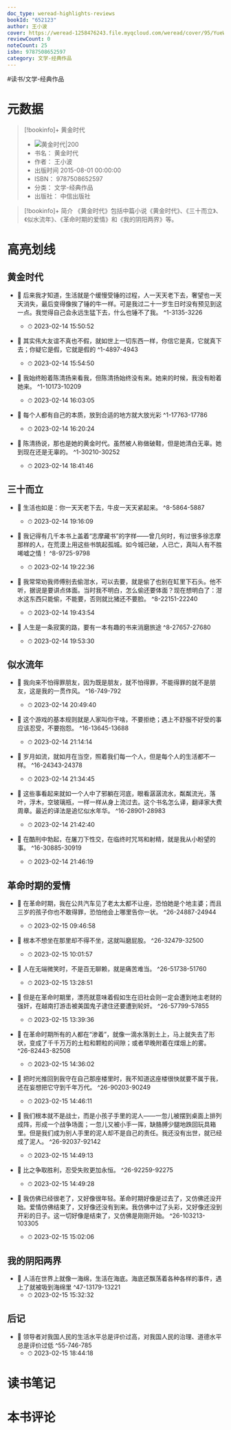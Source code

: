 ```yaml
---
doc_type: weread-highlights-reviews
bookId: "652123"
author: 王小波
cover: https://weread-1258476243.file.myqcloud.com/weread/cover/95/YueWen_652123/t7_YueWen_652123.jpg
reviewCount: 0
noteCount: 25
isbn: 9787508652597
category: 文学-经典作品
---
```


#读书/文学-经典作品

# 元数据
> [!bookinfo]+ 黄金时代
> - ![ 黄金时代|200](https://weread-1258476243.file.myqcloud.com/weread/cover/95/YueWen_652123/t7_YueWen_652123.jpg)
> - 书名： 黄金时代
> - 作者： 王小波
> - 出版时间 2015-08-01 00:00:00
> - ISBN： 9787508652597
> - 分类： 文学-经典作品
> - 出版社： 中信出版社

> [!bookinfo]+ 简介
> 《黄金时代》包括中篇小说《黄金时代》、《三十而立》、《似水流年》、《革命时期的爱情》和《我的阴阳两界》等。
# 高亮划线

## 黄金时代


- 📌 后来我才知道，生活就是个缓慢受锤的过程，人一天天老下去，奢望也一天天消失，最后变得像挨了锤的牛一样。可是我过二十一岁生日时没有预见到这一点。我觉得自己会永远生猛下去，什么也锤不了我。 ^1-3135-3226
    - ⏱ 2023-02-14 15:50:52 

- 📌 其实伟大友谊不真也不假，就如世上一切东西一样，你信它是真，它就真下去；你疑它是假，它就是假的 ^1-4897-4943
    - ⏱ 2023-02-14 15:54:50 

- 📌 我始终盼着陈清扬来看我，但陈清扬始终没有来。她来的时候，我没有盼着她来。 ^1-10173-10209
    - ⏱ 2023-02-14 16:03:05 

- 📌 每个人都有自己的本质，放到合适的地方就大放光彩 ^1-17763-17786
    - ⏱ 2023-02-14 16:20:24 

- 📌 陈清扬说，那也是她的黄金时代。虽然被人称做破鞋，但是她清白无辜。她到现在还是无辜的。 ^1-30210-30252
    - ⏱ 2023-02-14 18:41:46 
## 三十而立


- 📌 生活也如是：你一天天老下去，牛皮一天天紧起来。 ^8-5864-5887
    - ⏱ 2023-02-14 19:16:09 

- 📌 我记得有几千本书上盖着“志摩藏书”的字样——曾几何时，有过很多徐志摩那样的人，在荒漠上用这些书筑起孤城。如今城已破，人已亡，真叫人有不胜唏嘘之情！ ^8-9725-9798
    - ⏱ 2023-02-14 19:22:36 

- 📌 我常常劝我师傅别去偷泔水，可以去要，就是偷了也别在缸里下石头。他不听，据说是要讲点体面。当时我不明白，怎么偷还要体面？现在想明白了：泔水这东西只能偷，不能要，否则就比猪还不要脸。 ^8-22151-22240
    - ⏱ 2023-02-14 19:43:54 

- 📌 人生是一条寂寞的路，要有一本有趣的书来消磨旅途 ^8-27657-27680
    - ⏱ 2023-02-14 19:53:30 
## 似水流年


- 📌 我向来不怕得罪朋友，因为既是朋友，就不怕得罪，不能得罪的就不是朋友，这是我的一贯作风。 ^16-749-792
    - ⏱ 2023-02-14 20:49:40 

- 📌 这个游戏的基本规则就是人家叫你干啥，不要拒绝；遇上不舒服不好受的事应该忍受，不要抱怨。 ^16-13645-13688
    - ⏱ 2023-02-14 21:14:14 

- 📌 岁月如流，就如月在当空，照着我们每一个人，但是每个人的生活都不一样。 ^16-24343-24378
    - ⏱ 2023-02-14 21:34:45 

- 📌 这些事看起来就如一个人中了邪躺在河底，眼看潺潺流水，粼粼流光，落叶，浮木，空玻璃瓶，一样一样从身上流过去。这个书名怎么译，翻译家大费周章。最近的译法是追忆似水年华。 ^16-28901-28983
    - ⏱ 2023-02-14 21:42:40 

- 📌 在酷刑中勃起，在屠刀下性交，在临终时咒骂和射精，就是我从小盼望的事。 ^16-30885-30919
    - ⏱ 2023-02-14 21:46:19 
## 革命时期的爱情


- 📌 在革命时期，我在公共汽车见了老太太都不让座，恐怕她是个地主婆；而且三岁的孩子你也不敢得罪，恐怕他会上哪里告你一状。 ^26-24887-24944
    - ⏱ 2023-02-15 09:46:58 

- 📌 根本不想坐在那里却不得不坐，这就叫磨屁股。 ^26-32479-32500
    - ⏱ 2023-02-15 10:01:57 

- 📌 人在无端微笑时，不是百无聊赖，就是痛苦难当。 ^26-51738-51760
    - ⏱ 2023-02-15 13:28:51 

- 📌 但是在革命时期里，漂亮就意味着假如生在旧社会则一定会遭到地主老财的强奸，在越南打游击被美国鬼子逮住还要遭到轮奸。 ^26-57799-57855
    - ⏱ 2023-02-15 13:39:36 

- 📌 在革命时期所有的人都在“渗着”，就像一滴水落到土上，马上就失去了形状，变成了千千万万的土粒和颗粒的间隙；或者早晚附着在煤烟上的雾。 ^26-82443-82508
    - ⏱ 2023-02-15 14:36:02 

- 📌 把时光推回到我守在自己那座楼里时，我不知道这座楼很快就要不属于我，还在妄想把它守到千年万代。 ^26-90203-90249
    - ⏱ 2023-02-15 14:46:11 

- 📌 我们根本就不是战士，而是小孩子手里的泥人——一忽儿被摆到桌面上排列成阵，形成一个战争场面；一忽儿又被小手一挥，缺胳膊少腿地跌回玩具箱里。但是我们成为别人手里的泥人却不是自己的责任。我还没有出世，就已经成了泥人。 ^26-92037-92142
    - ⏱ 2023-02-15 14:49:13 

- 📌 比之争取胜利，忍受失败更加永恒。 ^26-92259-92275
    - ⏱ 2023-02-15 14:49:28 

- 📌 我仿佛已经很老了，又好像很年轻。革命时期好像是过去了，又仿佛还没开始。爱情仿佛结束了，又好像还没有到来。我仿佛中过了头彩，又好像还没到开彩的日子。这一切好像是结束了，又仿佛是刚刚开始。 ^26-103213-103305
    - ⏱ 2023-02-15 15:02:06 
## 我的阴阳两界


- 📌 人活在世界上就像一海绵，生活在海底。海底还飘荡着各种各样的事件，遇上了就被吸到海绵里 ^47-13179-13221
    - ⏱ 2023-02-15 15:32:32 
## 后记


- 📌 领导者对我国人民的生活水平总是评价过高，对我国人民的治理、道德水平总是评价过低 ^55-746-785
    - ⏱ 2023-02-15 18:44:18 
# 读书笔记

# 本书评论
